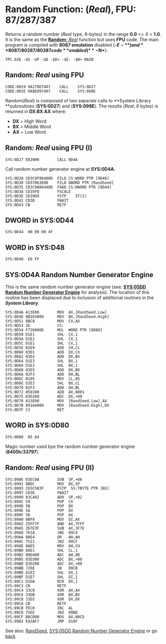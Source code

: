 # Random Function: (*Real*), FPU: 87/287/387 

Returns a random number (*Real* type, 6-bytes) in the range **0.0** <= *X* < **1.0**. It is the same as the [**Random:** *Real*](RANDOM-REAL.md) function but uses **FPU** code. The main program is compiled with **8087 emulation** disabled (**-$E-**) and **8087/80287/80387 code** enabled (**-$N+**):

```
TPC.EXE -GS -GP -GD -$D+ -$E- -$N+ MAIN
```

## Random: *Real* using FPU

```
CODE:0019 9A270D7407    CALL	SYS:0D27
CODE:001E 9A8E097407    CALL	SYS:098E
```

Random(*Real*) is composed of two separate calls to **System Library **subroutines (**SYS:0D27**) and (**SYS:098E**). The results (*Real*, 6 bytes) is returned in **DX**:**BX**:**AX** where:
- **DX** = High Word
- **BX** = Middle Word
- **AX** = Low Word

## Random: *Real* using FPU (I)
```
SYS:0D27 E82000        CALL	0D4A
```

Call random number generator engine at **SYS:0D4A**.

```
SYS:0D2A CD3C9F06480D  FILD CS:WORD PTR [0D48]
SYS:0D30 CD37063E00    FILD DWORD PTR [RandSeed]
SYS:0D35 CD3C9806440D  FADD CS:DWORD PTR [0D44]
SYS:0D3A CD35FD        FSCALE
SYS:0D3E CD39D9        FSTP    ST(1)
SYS:0D41 CD3D          FWAIT
SYS:0D43 CB            RETF
```

## DWORD in SYS:0D44
```
SYS:0D44  00 00 00 4F
```

## WORD in SYS:D48
```
SYS:0D48  E0 FF
```

## SYS:0D4A Random Number Generator Engine

This is the same random number generator engine (see: **[SYS:05DD Random Number Generator Engine](RANDOM-ENGINE.md)** for analysis). The location of this routine has been displaced due to inclusion of additional routines in the ***System Library***.

```
SYS:0D4A A13E00        MOV	AX,[RandSeed.Low]
SYS:0D4D 8B1E4000      MOV	BX,[RandSeed.High]
SYS:0D51 8BC8          MOV	CX,AX
SYS:0D53 2E            CS:
SYS:0D54 F726800D      MUL	WORD PTR [0D80]
SYS:0D58 D1E1          SHL	CX,1
SYS:0D5A D1E1          SHL	CX,1
SYS:0D5C D1E1          SHL	CX,1
SYS:0D5E 02E9          ADD	CH,CL
SYS:0D60 03D1          ADD	DX,CX
SYS:0D62 03D3          ADD	DX,BX
SYS:0D64 D1E3          SHL	BX,1
SYS:0D66 D1E3          SHL	BX,1
SYS:0D68 03D3          ADD	DX,BX
SYS:0D6A 02F3          ADD	DH,BL
SYS:0D6C B105          MOV	CL,05
SYS:0D6E D3E3          SHL	BX,CL
SYS:0D70 02F3          ADD	DH,BL
SYS:0D72 050100        ADD	AX,0001
SYS:0D75 83D200        ADC	DX,+00
SYS:0D78 A33E00        MOV	[RandSeed.Low],AX
SYS:0D7B 89164000      MOV	[RandSeed.High],DX
SYS:0D7F C3            RET
```

## WORD in SYS:0D80
```
SYS:0D80  05 84
```

Magic number used bye the random number generator engine (**8405h**/**33797**).

## Random: *Real* using FPU (II)
```
SYS:098E 83EC0A        SUB	SP,+0A
SYS:0991 8BDC          MOV	BX,SP
SYS:0993 CD3C5B3F      FSTP  SS:TBYTE PTR [BX]
SYS:0997 CD3D          FWAIT
SYS:0999 83C402        ADD	SP,+02
SYS:099C 59            POP	CX
SYS:099D 5B            POP	BX
SYS:099E 5A            POP	DX
SYS:099F 58            POP	AX
SYS:09A0 8BF8          MOV	DI,AX
SYS:09A2 25FF7F        AND	AX,7FFF
SYS:09A5 2D7E3F        SUB	AX,3F7E
SYS:09A8 761A          JBE	09C4
SYS:09AA 0AE4          OR	AH,AH
SYS:09AC 7521          JNZ	09CF
SYS:09AE 8AE5          MOV	AH,CH
SYS:09B0 D0E1          SHL	CL,1
SYS:09B2 80D400        ADC	AH,00
SYS:09B5 83D300        ADC	BX,+00
SYS:09B8 83D200        ADC	DX,+00
SYS:09BB 720E          JB	09CB
SYS:09BD D1E2          SHL	DX,1
SYS:09BF D1E7          SHL	DI,1
SYS:09C1 D1DA          RCR	DX,1
SYS:09C3 CB            RETF
SYS:09C4 33C0          XOR	AX,AX
SYS:09C6 33DB          XOR	BX,BX
SYS:09C8 33D2          XOR	DX,DX
SYS:09CA CB            RETF
SYS:09CB FEC0          INC	AL
SYS:09CD 75EE          JNZ	09BD
SYS:09CF B8CD00        MOV	AX,00CD
SYS:09D2 E93AF7        JMP	010F
```

See also: [RandSeed](../DATA.md), [SYS:05DD Random Number Generator Engine](RANDOM-ENGINE.md) or go [back](../../README.md)